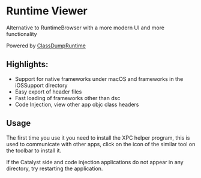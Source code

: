 # Runtime Viewer

Alternative to RuntimeBrowser with a more modern UI and more functionality

Powered by [ClassDumpRuntime](https://github.com/leptos-null/ClassDumpRuntime)

## Highlights: 
- Support for native frameworks under macOS and frameworks in the iOSSupport directory
- Easy export of header files
- Fast loading of frameworks other than dsc
- Code Injection, view other app objc class headers

## Usage
The first time you use it you need to install the XPC helper program, this is used to communicate with other apps, click on the icon of the similar tool on the toolbar to install it.

If the Catalyst side and code injection applications do not appear in any directory, try restarting the application.
